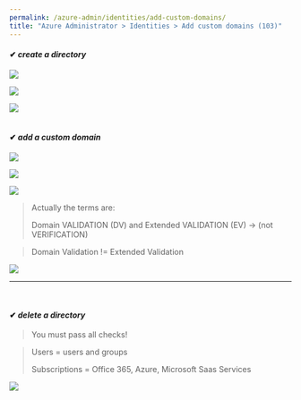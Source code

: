```yaml
---
permalink: /azure-admin/identities/add-custom-domains/
title: "Azure Administrator > Identities > Add custom domains (103)"
---
```

#### ✔ _create a directory_

![](/study-reference/assets/images/identities/1.1.png)

![](/study-reference/assets/images/identities/1.2.png)  

![](/study-reference/assets/images/identities/1.3.png)  
&nbsp;
#### ✔ _add a custom domain_

![](//study-reference/assets/images/identities/1.4.png)

![](/study-reference/assets/images/identities/1.5.png)

![](/study-reference/assets/images/identities/1.6.png)

> Actually the terms are:
>
> Domain VALIDATION (DV) and Extended VALIDATION (EV) -> (not VERIFICATION) 

> Domain Validation != Extended Validation

![](/study-reference/assets/images/identities/1.7.png)

* * *
&nbsp;
#### ✔ _delete a directory_

> You must pass all checks!

> Users = users and groups
>
> Subscriptions = Office 365, Azure, Microsoft Saas Services

![](/study-reference/assets/images/identities/1.8.png)